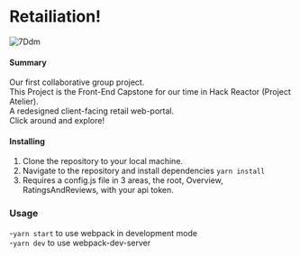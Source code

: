 # Retailiation!

![7Ddm](https://user-images.githubusercontent.com/29667033/162651807-76383e88-0f05-4ddf-bdb1-75cf6b7c7103.gif)<br />

#### Summary <br />
Our first collaborative group project.<br />
This Project is the Front-End Capstone for our time in Hack Reactor (Project Atelier).<br />
A redesigned client-facing retail web-portal.<br />
Click around and explore!

#### Installing<br />
1. Clone the repository to your local machine.
2. Navigate to the repository and install dependencies ``` yarn install ```
3. Requires a config.js file in 3 areas, the root, Overview, RatingsAndReviews, with your api token.

### Usage<br />
-``` yarn start ``` to use webpack in development mode<br />
-``` yarn dev ``` to use webpack-dev-server
